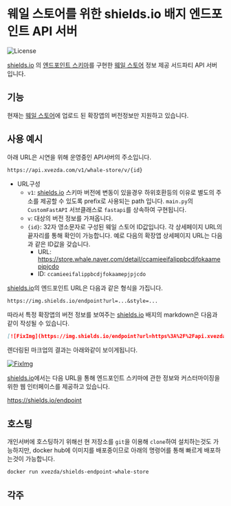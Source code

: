 # 웨일 스토어를 위한 shields.io 배지 엔드포인트 API 서버

![License](https://img.shields.io/github/license/Xvezda/shields-endpoint-whale-store)

[shields.io][1] 의 [엔드포인트 스키마](https://shields.io/endpoint)를 구현한 [웨일 스토어][2] 정보 제공 서드파티 API 서버 입니다.


## 기능

현재는 [웨일 스토어][2]에 업로드 된 확장앱의 버전정보만 지원하고 있습니다.


## 사용 예시

아래 URL은 시연을 위해 운영중인 API서버의 주소입니다.

`https://api.xvezda.com/v1/whale-store/v/{id}`

* URL구성
    * `v1`: [shields.io][1] 스키마 버전에 변동이 있을경우 하위호환등의 이유로 별도의 주소를 제공할 수 있도록 prefix로 사용되는 path 입니다. `main.py`의 `CustomFastAPI` 서브클래스로 `fastapi`를 상속하여 구현됩니다.
    * `v`: 대상의 버전 정보를 가져옵니다.
    * `{id}`: 32자 영소문자로 구성된 웨일 스토어 ID값입니다. 각 상세페이지 URL의 끝자리를 통해 확인이 가능합니다. 예로 다음의 확장앱 상세페이지 URL는 다음과 같은 ID값을 갖습니다.
        * URL: https://store.whale.naver.com/detail/ccamieeifalippbcdjfokaamepjpjcdo
        * ID: `ccamieeifalippbcdjfokaamepjpjcdo`


[shields.io][1]의 엔드포인트 URL은 다음과 같은 형식을 가집니다.

`https://img.shields.io/endpoint?url=...&style=...`


따라서 특정 확장앱의 버전 정보를 보여주는 [shields.io][1] 배지의 markdown은 다음과 같이 작성될 수 있습니다.

```markdown
[![FixImg](https://img.shields.io/endpoint?url=https%3A%2F%2Fapi.xvezda.com%2Fv1%2Fwhale-store%2Fv%2Fccamieeifalippbcdjfokaamepjpjcdo)](https://store.whale.naver.com/detail/ccamieeifalippbcdjfokaamepjpjcdo)
```

렌더링된 마크업의 결과는 아래와같이 보이게됩니다.

[![FixImg](https://img.shields.io/endpoint?url=https%3A%2F%2Fapi.xvezda.com%2Fv1%2Fwhale-store%2Fv%2Fccamieeifalippbcdjfokaamepjpjcdo)](https://store.whale.naver.com/detail/ccamieeifalippbcdjfokaamepjpjcdo)

[shields.io][1]에서는 다음 URL을 통해 엔드포인트 스키마에 관한 정보와 커스터마이징을 위한 웹 인터페이스를 제공하고 있습니다.

https://shields.io/endpoint


## 호스팅

개인서버에 호스팅하기 위해선 현 저장소를 `git`을 이용해 `clone`하여 설치하는것도 가능하지만, docker hub에 이미지를 배포중이므로 아래의 명령어를 통해 빠르게 배포하는것이 가능합니다.

```sh
docker run xvezda/shields-endpoint-whale-store
```

## 각주

[1]: https://shields.io/
[2]: https://store.whale.naver.com/
